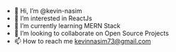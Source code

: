 - 👋 Hi, I’m @kevin-nasim
- 👀 I’m interested in ReactJs 
- 🌱 I’m currently learning MERN Stack
- 💞️ I’m looking to collaborate on Open Source Projects
- 📫 How to reach me kevinnasim73@gmail.com

<!---
kevin-nasim/kevin-nasim is a ✨ special ✨ repository because its `README.md` (this file) appears on your GitHub profile.
You can click the Preview link to take a look at your changes.
--->
